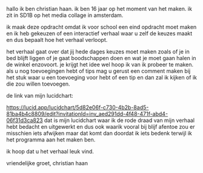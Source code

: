 hallo ik ben christian haan.
ik ben 16 jaar op het moment van het maken.
ik zit in SD1B op het media collage in amsterdam.


ik maak deze opdracht omdat ik voor school een eind opdracht moet maken en ik heb gekeuzen of een interactief verhaal waar u zelf de keuzes maakt en dus bepaalt hoe het verhaal verloopt.

het verhaal gaat over dat jij hede dages keuzes moet maken zoals of je in bed blijft liggen of je gaat boodschappen doen en wat je moet gaan halen in de winkel enzovoort. je krijgt het idee wel hoop ik van ik probeer te maken.
als u nog toevoegingen hebt of tips mag u gerust een comment maken bij het stuk waar u een toevoeging voor hebt of een tip en dan zal ik kijken of ik die zou willen toevoegen.

de link van mijn lucidchart:

https://lucid.app/lucidchart/5d82e06f-c730-4b2b-8ad5-81ba4b4c8809/edit?invitationId=inv_aed291dd-4f48-471f-abd4-06f31d3ca823
dat is mijn lucidchart waar ik de rode draad van mijn verhaal hebt bedacht en uitgewerkt en dus ook waarik vooral bij blijf afentoe zou er misschien iets afwijken maar dat komt dan doordat ik iets bedenk terwijl ik het programma aan het maken ben.

ik hoop dat u het verhaal leuk vind.

vriendelijke groet, christian haan
